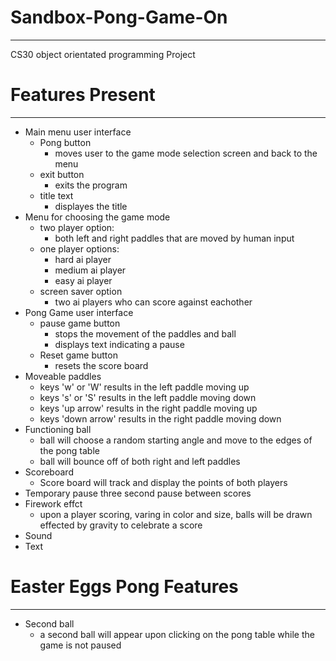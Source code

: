 # Sandbox-Pong-Game-On
---
CS30 object orientated programming Project

# Features Present
---
 - Main menu user interface
   - Pong button
     - moves user to the game mode selection screen and back to the menu
   - exit button
     - exits the program
   - title text
     - displayes the title
 - Menu for choosing the game mode
   - two player option:
     - both left and right paddles that are moved by human input
   - one player options:
     - hard ai player
     - medium ai player
     - easy ai player
   - screen saver option
     - two ai players who can score against eachother
 - Pong Game user interface
   - pause game button
     - stops the movement of the paddles and ball
     - displays text indicating a pause
   - Reset game button
     - resets the score board
 - Moveable paddles
   - keys 'w' or 'W' results in the left paddle moving up
   - keys 's' or 'S' results in the left paddle moving down
   - keys 'up arrow' results in the right paddle moving up
   - keys 'down arrow' results in the right paddle moving down
 - Functioning ball
   - ball will choose a random starting angle and move to the edges of the pong table
   - ball will bounce off of both right and left paddles
 - Scoreboard
   - Score board will track and display the points of both players
 - Temporary pause three second pause between scores
 - Firework effct
   - upon a player scoring, varing in color and size, balls will be drawn effected by gravity to celebrate a score
 - Sound
 - Text
# Easter Eggs Pong Features
 ---
 - Second ball
   - a second ball will appear upon clicking on the pong table while the game is not paused
